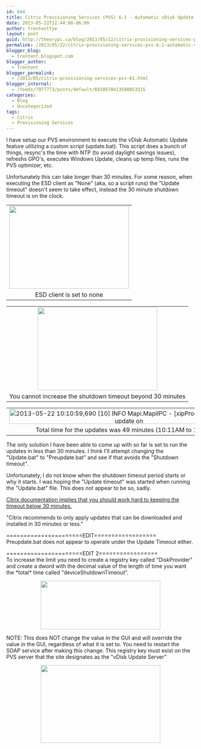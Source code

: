 ```yaml
---
id: 644
title: Citrix Provisioning Services (PVS) 6.1 - Automatic vDisk Update "Update device failed to shutdown within the timeout period."
date: 2013-05-22T12:44:00-06:00
author: trententtye
layout: post
guid: http://theorypc.ca/blog/2013/05/22/citrix-provisioning-services-pvs-6-1-automatic-vdisk-update-update-device-failed-to-shutdown-within-the-timeout-period/
permalink: /2013/05/22/citrix-provisioning-services-pvs-6-1-automatic-vdisk-update-update-device-failed-to-shutdown-within-the-timeout-period/
blogger_blog:
  - trentent.blogspot.com
blogger_author:
  - Trentent
blogger_permalink:
  - /2013/05/citrix-provisioning-services-pvs-61.html
blogger_internal:
  - /feeds/7977773/posts/default/6838678413580853315
categories:
  - Blog
  - Uncategorized
tags:
  - Citrix
  - Provisioning Services
---
```

I have setup our PVS environment to execute the vDisk Automatic Update feature utilizing a custom script (update.bat).  This script does a bunch of things, resync's the time with NTP (to avoid daylight savings issues), refreshs GPO's, executes Windows Update, cleans up temp files, runs the PVS optimizer, etc.

Unfortunately this can take longer than 30 minutes.  For some reason, when executing the ESD client as "None" (aka, so a script runs) the "Update timeout" doesn't seem to take effect, instead the 30 minute shutdown timeout is on the clock.

<table style="margin-left: auto; margin-right: auto; text-align: center;" cellspacing="0" cellpadding="0" align="center">
  <tr>
    <td style="text-align: center;">
      <a style="margin-left: auto; margin-right: auto;" href="http://1.bp.blogspot.com/-AZXpFhXtC34/UZ0RbbNrnoI/AAAAAAAAAQY/pndo4Dvt5bM/s1600/3.png"><img src="http://1.bp.blogspot.com/-AZXpFhXtC34/UZ0RbbNrnoI/AAAAAAAAAQY/pndo4Dvt5bM/s320/3.png" width="320" height="221" border="0" /></a>
    </td>
  </tr>
  
  <tr>
    <td style="text-align: center;">
      ESD client is set to none
    </td>
  </tr>
</table>

<table style="margin-left: auto; margin-right: auto; text-align: center;" cellspacing="0" cellpadding="0" align="center">
  <tr>
    <td style="text-align: center;">
      <a style="margin-left: auto; margin-right: auto;" href="http://1.bp.blogspot.com/-Ibo4wTLHN0k/UZ0Qztd-JoI/AAAAAAAAAQM/_sP2yRK6yPY/s1600/1.png"><img src="http://1.bp.blogspot.com/-Ibo4wTLHN0k/UZ0Qztd-JoI/AAAAAAAAAQM/_sP2yRK6yPY/s320/1.png" width="320" height="222" border="0" /></a>
    </td>
  </tr>
  
  <tr>
    <td style="text-align: center;">
      You cannot increase the shutdown timeout beyond 30 minutes
    </td>
  </tr>
</table>

<table style="margin-left: auto; margin-right: auto; text-align: center;" cellspacing="0" cellpadding="0" align="center">
  <tr>
    <td style="text-align: center;">
      <a style="margin-left: auto; margin-right: auto;" href="http://1.bp.blogspot.com/-JNjFFA2SnHU/UZ0Qzihe28I/AAAAAAAAAQI/sbAeaRFhI34/s1600/2.png"><img title="" src="http://1.bp.blogspot.com/-JNjFFA2SnHU/UZ0Qzihe28I/AAAAAAAAAQI/sbAeaRFhI34/s640/2.png" alt="2013-05-22 10:10:59,690 [10] INFO  Mapi.MapiIPC - [xipProcessor] Starting an update on (System.Collections.Generic.Dictionary&96;2[System.String,System.Object]) 2013-05-22 11:02:07,763 [10] ERROR Mapi.MapiIPC - [xipProcessor] [WSCTXBLD303T] Update device failed to shutdown within the timeout period. 2013-05-22 11:02:07,763 [10] INFO  Mapi.MapiIPC - [xipProcessor] [WSCTXBLD303T] Update device failed to shutdown within the timeout period. 2013-05-22 11:02:56,186 [10] ERROR Mapi.MapiIPC - [xipProcessor] [WSCTXBLD303T] Submit image failed (VM: WSCTXBLD303T, Image: &65Tn02, Update device failed to shutdown within the timeout period.) 2013-05-22 11:02:56,186 [10] INFO  Mapi.MapiIPC - [xipProcessor] [WSCTXBLD303T] Submit image failed (VM: WSCTXBLD303T, Image: &65Tn02, Update device failed to shutdown within the timeout period.)" width="640" height="40" border="0" /></a>
    </td>
  </tr>
  
  <tr>
    <td style="text-align: center;">
      Total time for the updates was 49 minutes (10:11AM to 11:02AM)
    </td>
  </tr>
</table>

The only solution I have been able to come up with so far is set to run the updates in less than 30 minutes.  I think I'll attempt changing the "Update.bat" to "Preupdate.bat" and see if that avoids the "Shutdown timeout".

Unfortunately, I do not know when the shutdown timeout period starts or why it starts.  I was hoping the "Update timeout" was started when running the "Update.bat" file.  This does not appear to be so, sadly.

[Citrix documentation implies that you should work hard to keeping the timeout below 30 minutes.](http://support.citrix.com/proddocs/topic/provisioning-60/pvs-vdisks-update-vm-create-configure-esd.html)

"Citrix recommends to only apply updates that can be downloaded and installed in 30 minutes or less."

======================EDIT==================  
Preupdate.bat does not appear to operate under the Update Timeout either.

======================EDIT 2=================  
To increase the limit you need to create a registry key called "DiskProvider" and create a dword with the decimal value of the length of time you want the \*total\* time called "deviceShutdownTimeout".

<div style="clear: both; text-align: center;">
  <a style="margin-left: 1em; margin-right: 1em;" href="http://4.bp.blogspot.com/-RPpSAXRGvbY/UaUsCx9GbcI/AAAAAAAAASA/sy58Vvl4NH4/s1600/update1.PNG"><img src="http://4.bp.blogspot.com/-RPpSAXRGvbY/UaUsCx9GbcI/AAAAAAAAASA/sy58Vvl4NH4/s320/update1.PNG" width="320" height="130" border="0" /></a>
</div>

NOTE: This does NOT change the value in the GUI and will override the  value in the GUI, regardless of what it is set to.  You need to restart the SOAP service after making this change.  This registry key must exist on the PVS server that the site designates as the "vDisk Update Server"

<div style="clear: both; text-align: center;">
  <a style="margin-left: 1em; margin-right: 1em;" href="http://3.bp.blogspot.com/-KSzUBYN2bV4/UaUshJY_anI/AAAAAAAAASI/EG1FvD3ZLIA/s1600/update2.png"><img src="http://3.bp.blogspot.com/-KSzUBYN2bV4/UaUshJY_anI/AAAAAAAAASI/EG1FvD3ZLIA/s320/update2.png" width="320" height="208" border="0" /></a>
</div>

&nbsp;

<!-- AddThis Advanced Settings generic via filter on the_content -->

<!-- AddThis Share Buttons generic via filter on the_content -->